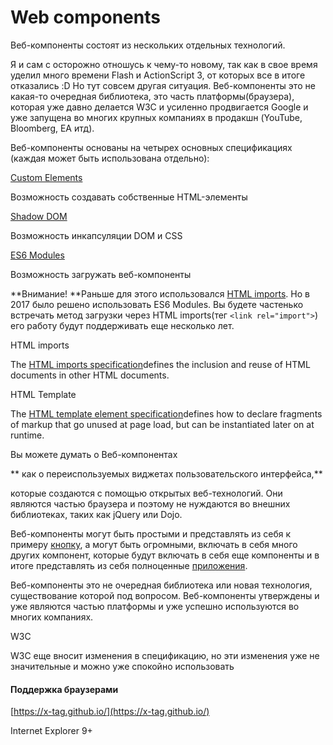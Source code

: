 # Web components

Веб-компоненты состоят из нескольких отдельных технологий.

Я и сам с осторожно отношусь к чему-то новому, так как в свое время уделил много времени Flash и ActionScript 3, от которых все в итоге отказались :D Но тут совсем другая ситуация. Веб-компоненты это не какая-то очередная библиотека, это часть платформы\(браузера\), которая уже давно делается W3C и усиленно продвигается Google и уже запущена во многих крупных компаниях в продакшн \(YouTube, Bloomberg, EA итд\).

Веб-компоненты основаны на четырех основных спецификациях \(каждая может быть использована отдельно\):

[Custom Elements](https://w3c.github.io/webcomponents/spec/custom/)

Возможность создавать собственные HTML-элементы

[Shadow DOM](https://w3c.github.io/webcomponents/spec/shadow/)

Возможность инкапсуляции DOM и CSS

[ES6 Modules](https://jakearchibald.com/2017/es-modules-in-browsers/)

Возможность загружать веб-компоненты

**Внимание! **Раньше для этого использовался [HTML imports](https://w3c.github.io/webcomponents/spec/imports/). Но в 2017 было решено использовать ES6 Modules. Вы будете частенько встречать метод загрузки через HTML imports\(тег `<link rel="import">`\) его работу будут поддерживать еще несколько лет.







HTML imports

The [HTML imports specification](https://w3c.github.io/webcomponents/spec/imports/)defines the inclusion and reuse of HTML documents in other HTML documents.

HTML Template

The [HTML template element specification](https://html.spec.whatwg.org/multipage/scripting.html#the-template-element/)defines how to declare fragments of markup that go unused at page load, but can be instantiated later on at runtime.

Вы можете думать о Веб-компонентах

** как о переиспользуемых виджетах пользовательского интерфейса,**

которые создаются с помощью открытых веб-технологий. Они являются частью браузера и поэтому не нуждаются во внешних библиотеках, таких как jQuery или Dojo.

Веб-компоненты могут быть простыми и представлять из себя к примеру [кнопку](https://www.webcomponents.org/element/PolymerElements/paper-button), а могут быть огромными, включать в себя много других компонент, которые будут включать в себя еще компоненты и в итоге представлять из себя полноценные [приложения](https://santatracker.google.com).

Веб-компоненты это не очередная библиотека или новая технология, существование которой под вопросом. Веб-компоненты утверждены и уже являются частью платформы и уже успешно используются во многих компаниях.

W3C

W3C еще вносит изменения в спецификацию, но эти изменения уже не значительные и можно уже спокойно использовать

#### Поддержка браузерами

[https://x-tag.github.io/](https://x-tag.github.io/)

Internet Explorer 9+

